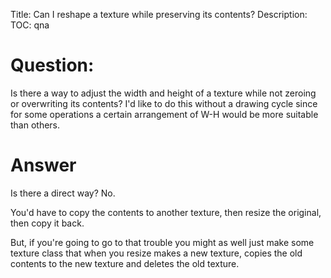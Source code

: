 Title: Can I reshape a texture while preserving its contents?
Description:
TOC: qna

# Question:

Is there a way to adjust the width and height of a texture while not zeroing or overwriting its contents? I'd like to do this without a drawing cycle since for some operations a certain arrangement of W-H would be more suitable than others.


# Answer

Is there a direct way? No.

You'd have to copy the contents to another texture, then resize the original, then copy it back. 

But, if you're going to go to that trouble you might as well just make some texture class that when you resize makes a new texture, copies the old contents to the new texture and deletes the old texture.
